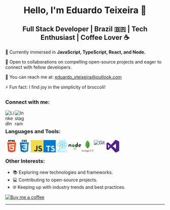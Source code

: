 <div align="center">

# Hello, I'm Eduardo Teixeira 👋

## Full Stack Developer | Brazil 🇧🇷 | Tech Enthusiast | Coffee Lover ☕

</div>

🚀 Currently immersed in **JavaScript, TypeScript, React, and Node.**

🤝 Open to collaborations on compelling open-source projects and eager to connect with fellow developers.

📧 You can reach me at: [eduardo_vteixeira@outlook.com](mailto:eduardo_vteixeira@outlook.com)

⚡ Fun fact: I find joy in the simplicity of broccoli!

### Connect with me:

[<img align="left" alt="LinkedIn" width="30px" src="https://raw.githubusercontent.com/rahuldkjain/github-profile-readme-generator/master/src/images/icons/Social/linked-in-alt.svg" />](https://linkedin.com/in/eduardo-teixeira)
[<img align="left" alt="Instagram" width="30px" src="https://raw.githubusercontent.com/rahuldkjain/github-profile-readme-generator/master/src/images/icons/Social/instagram.svg" />](https://instagram.com/edu.dudz)

<br />
<br />

### Languages and Tools:

<img align="left" alt="HTML5" width="40px" src="https://raw.githubusercontent.com/devicons/devicon/master/icons/html5/html5-original-wordmark.svg" />
<img align="left" alt="CSS3" width="40px" src="https://raw.githubusercontent.com/devicons/devicon/master/icons/css3/css3-original-wordmark.svg" />
<img align="left" alt="JavaScript" width="40px" src="https://raw.githubusercontent.com/devicons/devicon/master/icons/javascript/javascript-original.svg" />
<img align="left" alt="TypeScript" width="40px" src="https://raw.githubusercontent.com/devicons/devicon/master/icons/typescript/typescript-original.svg" />
<img align="left" alt="React" width="40px" src="https://raw.githubusercontent.com/devicons/devicon/master/icons/react/react-original-wordmark.svg" />
<img align="left" alt="Node.js" width="40px" src="https://raw.githubusercontent.com/devicons/devicon/master/icons/nodejs/nodejs-original-wordmark.svg" />
<img align="left" alt="MongoDB" width="40px" src="https://raw.githubusercontent.com/devicons/devicon/master/icons/mongodb/mongodb-original-wordmark.svg" />
<img align="left" alt="Git" width="40px" src="https://www.vectorlogo.zone/logos/git-scm/git-scm-icon.svg" />
<img align="left" alt="VS Code" width="40px" src="https://raw.githubusercontent.com/devicons/devicon/master/icons/visualstudio/visualstudio-plain.svg" />


<br />
<br />

### Other Interests:

- 📚 Exploring new technologies and frameworks.
- 💻 Contributing to open-source projects.
- 🌐 Keeping up with industry trends and best practices.


[![Buy me a coffee](https://img.shields.io/badge/Buy%20Me%20A%20Coffee-%E2%98%95-brightgreen)](https://www.buymeacoffee.com/dudzvs)

---

</div>

